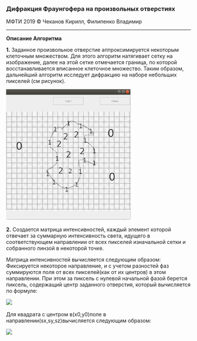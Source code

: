 ### Дифракция Фраунгофера на произвольных отверстиях ##

МФТИ 2019 © Чеканов Кирилл, Филипенко Владимир
****
**Описание Алгоритма**

**1.** Заданное произвольное отверстие аппроксимируется некоторым клеточным множеством. Для этого алгоритм натягивает сетку на изображение, далее на этой сетке отмечается граница, по которой восстанавливается вписанное клеточное множество. Таким образом, дальнейший алгоритм исследует дифракцию на наборе небольших пикселей (см рисунок).

![](https://github.com/kichyr/diffraction_meter/blob/master/11.jpg)

**2.** Создается матрица интенсивностей, каждый элемент которой отвечает за суммарную интенсивность света, идущего в соответствующем направлении от всех пикселей изначальной сетки и собранного линзой в некоторой точке.

Матрица интенсивностей вычисляется следующим образом: 
Фиксируется некоторое направление, и с учетом разностей фаз суммируются поля от всех пикселей(как от их центров) в этом направлении. При этом за пиксель с нулевой начальной фазой берется пиксель, содержащий центр заданного отверстия, который вычисляется по формуле:

<img src="http://latex.codecogs.com/gif.latex?\[\vec{r}_0 = \frac{\sum\limits_{k = 1}^{n}\vec{r}_k}{n}\]" border="0"/>

 Для квадрата с центром в(x0,y0)поле в направлении(sx,sy,sz)вычисляется следующим образом:

<img src="http://latex.codecogs.com/gif.latex?\[\vec{r}_0 = E = \int\limits_{x_0 - d/2}^{x_0 + d/2} \int\limits_{x_0 - d/2}^{x_0 + d/2} \cos(k(s_xx + s_yy))dxdy = d^2\frac{\sin\alpha}{\alpha}\frac{\sin\beta}{\beta}\]" border="0"/>
